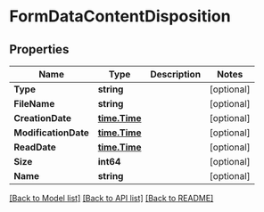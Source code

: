 # FormDataContentDisposition

## Properties
Name | Type | Description | Notes
------------ | ------------- | ------------- | -------------
**Type** | **string** |  | [optional] 
**FileName** | **string** |  | [optional] 
**CreationDate** | [**time.Time**](time.Time.md) |  | [optional] 
**ModificationDate** | [**time.Time**](time.Time.md) |  | [optional] 
**ReadDate** | [**time.Time**](time.Time.md) |  | [optional] 
**Size** | **int64** |  | [optional] 
**Name** | **string** |  | [optional] 

[[Back to Model list]](../README.md#documentation-for-models) [[Back to API list]](../README.md#documentation-for-api-endpoints) [[Back to README]](../README.md)


